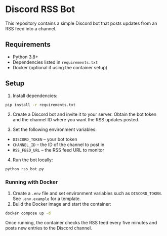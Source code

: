 # Discord RSS Bot

This repository contains a simple Discord bot that posts updates from an RSS feed into a channel.

## Requirements

- Python 3.8+
- Dependencies listed in `requirements.txt`
- Docker (optional if using the container setup)

## Setup

1. Install dependencies:

```bash
pip install -r requirements.txt
```

2. Create a Discord bot and invite it to your server. Obtain the bot token and the channel ID where you want the RSS updates posted.

3. Set the following environment variables:

- `DISCORD_TOKEN` – your bot token
- `CHANNEL_ID` – the ID of the channel to post in
- `RSS_FEED_URL` – the RSS feed URL to monitor

4. Run the bot locally:

```bash
python rss_bot.py
```

### Running with Docker

1. Create a `.env` file and set environment variables such as `DISCORD_TOKEN`. See `.env.example` for a template.
2. Build the Docker image and start the container:

```bash
docker compose up -d
```

Once running, the container checks the RSS feed every five minutes and posts new entries to the Discord channel.
